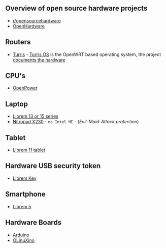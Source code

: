 
## Overview of open source hardware projects
- [r/opensourcehardware](https://anonym.to/?https://old.reddit.com/r/opensourcehardware/)
- [OpenHardware](https://anonym.to/?https://www.openhardware.io/)


## Routers

- [Turris](https://anonym.to/?https://project.turris.cz/en/hardware-documentation) - [Turris OS](https://gitlab.labs.nic.cz/public/projects?search=turris) is the OpenWRT based operating system, the project [documents the hardware](https://project.turris.cz/en/hardware-documentation)

## CPU's
- [OpenPower](https://anonym.to/?hhttps://openpowerfoundation.org/openpower-the-best-combination-of-open-and-high-performance/)


## Laptop
- [Librem 13 or 15 series](https://anonym.to/?https://puri.sm/products/librem-15/)
- [Nitropad X230](https://anonym.to/?hhttps://shop.nitrokey.com/de_DE/shop/product/nitropad-x230-67) - `no Intel ME` - (_Evil-Maid-Attack protection_)


## Tablet
- [Librem 11 tablet](https://anonym.to/?https://www.engadget.com/2016/05/19/purism-introduces-privacy-focused-2-in-1-tablet/)


## Hardware USB security token
- [Librem Key](https://anonym.to/?https://puri.sm/posts/introducing-the-librem-key/)


## Smartphone
- [Librem 5](https://anonym.to/?http://www.linux-magazine.com/Online/Features/Librem-5-and-the-Challenge-of-the-Free-Phone)


## Hardware Boards
- [Arduino](https://anonym.to/?https://www.komputer.de/)
- [OLinuXino](https://anonym.to/?https://www.olimex.com/Products/OLinuXino/open-source-hardware)
